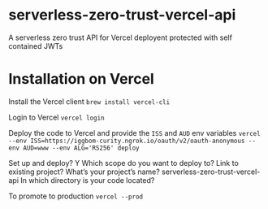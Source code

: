 # serverless-zero-trust-vercel-api
A serverless zero trust API for Vercel deployent protected with self contained JWTs

# Installation on Vercel

Install the Vercel client
`brew install vercel-cli`

Login to Vercel
`vercel login`

Deploy the code to Vercel and provide the `ISS` and `AUD` env variables
`vercel --env ISS=https://iggbom-curity.ngrok.io/oauth/v2/oauth-anonymous --env AUD=www --env ALG='RS256' deploy`

Set up and deploy? Y
Which scope do you want to deploy to?
Link to existing project?
What’s your project’s name? serverless-zero-trust-vercel-api
In which directory is your code located?

To promote to production
`vercel --prod`
